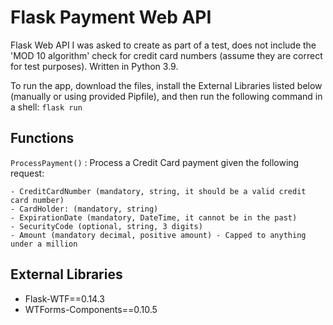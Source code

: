 Flask Payment Web API
=====================

Flask Web API I was asked to create as part of a test, does not include the 'MOD 10 algorithm' check for credit card numbers (assume they are correct for test purposes). Written in Python 3.9.

To run the app, download the files, install the External Libraries listed below (manually or using provided Pipfile), and then run the following command in a shell: `flask run`

Functions
---------
  
`ProcessPayment()`
:   Process a Credit Card payment given the following request:
    
    - CreditCardNumber (mandatory, string, it should be a valid credit card number)
    - CardHolder: (mandatory, string)
    - ExpirationDate (mandatory, DateTime, it cannot be in the past)
    - SecurityCode (optional, string, 3 digits)
    - Amount (mandatory decimal, positive amount) - Capped to anything under a million

External Libraries
-------------------
*   Flask-WTF==0.14.3
*   WTForms-Components==0.10.5
